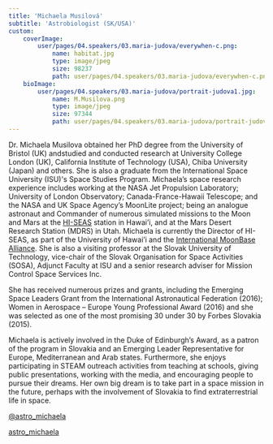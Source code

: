 ```yaml
---
title: 'Michaela Musilová'
subtitle: 'Astrobiologist (SK/USA)'
custom:
    coverImage:
        user/pages/04.speakers/03.maria-judova/everywhen-c.png:
            name: habitat.jpg
            type: image/jpeg
            size: 98237
            path: user/pages/04.speakers/03.maria-judova/everywhen-c.png
    bioImage:
        user/pages/04.speakers/03.maria-judova/portrait-judova1.jpg:
            name: M.Musilova.png
            type: image/jpeg
            size: 97344
            path: user/pages/04.speakers/03.maria-judova/portrait-judova1.jpg
---
```


Dr. Michaela Musilova obtained her PhD degree from the University of Bristol (UK) andstudied and conducted research at University College London (UK), California Institute of Technology (USA), Chiba University (Japan) and others. She is also a graduate from the International Space University (ISU)'s Space Studies Program. Michaela’s space research experience includes working at the NASA Jet Propulsion Laboratory; University of London Observatory; Canada-France-Hawaii Telescope; and the NASA and UK Space Agency’s MoonLite project; being an analogue astronaut and Commander of numerous simulated missions to the Moon and Mars at the [HI-SEAS](https://hi-seas.org/) station in Hawai’i, and at the Mars Desert Research Station (MDRS) in Utah. Michaela is currently the Director of HI-SEAS, as part of the University of Hawai’i and the [International MoonBase Alliance](https://moonbasealliance.com/). She is also a visiting professor at the Slovak University of Technology, vice-chair of the Slovak Organisation for Space Activities (SOSA), Adjunct Faculty at ISU and a senior research adviser for Mission Control Space Services Inc.


She has received numerous prizes and grants, including the Emerging Space Leaders Grant from the International Astronautical Federation (2016); Women in Aerospace – Europe Young Professional Award (2016) and she was selected as one of the most promising 30 under 30 by Forbes Slovakia (2015).


Michaela is actively involved in the Duke of Edinburgh’s Award, as a patron of the program in Slovakia and an Emerging Leader Representative for Europe, Mediterranean and Arab states. Furthermore, she enjoys participating in STEAM outreach activities from teaching at schools, giving public presentations, working with the media, and encouraging people to pursue their dreams. Her own big dream is to take part in a space mission in the future, perhaps with the involvement of Slovakia to find extraterrestrial life in space.

[@astro_michaela](https://twitter.com/astro_michaela?lang=en) 

[astro_michaela ](https://www.instagram.com/astro_michaela/?hl=en)